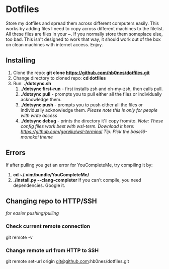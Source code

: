 # Dotfiles
Store my dotfiles and spread them across different computers easily.
This works by adding files I need to copy across different machines to the filelist.
All these files are files in your ~. If you normally store them someplace else, too bad.
This isn't designed to work that way, it should work out of the box on clean machines with internet access.
Enjoy.

## Installing
1. Clone the repo: **git clone https://github.com/hb0nes/dotfiles.git**
2. Change directory to cloned repo: **cd dotfiles**
3. Run: **./dotsync.sh**
    1. **./dotsync first-run** - first installs zsh and oh-my-zsh, then calls pull.
    2. **./dotsync pull** - prompts you to pull either all the files or individually acknowledge them.
    3. **./dotsync push** - prompts you to push either all the files or individually acknowledge them. *Please note this is only for people with write access*
    4. **./dotsync debug** - prints the directory it'll copy from/to.
*Note: These config files work best with wsl-term. Download it here: https://github.com/goreliu/wsl-terminal*
*Tip: Pick the base16-monokai theme*

## Errors
If after pulling you get an error for YouCompleteMe, try compiling it by:
1. **cd ~/.vim/bundle/YouCompleteMe/**
2. **./install.py --clang-completer**
If you can't compile, you need dependencies. Google it.

## Changing repo to HTTP/SSH 
*for easier pushing/pulling*
### Check current remote connection
git remote -v
### Change remote url from HTTP to SSH
git remote set-url origin git@github.com:hb0nes/dotfiles.git

